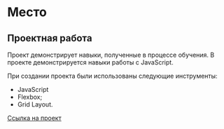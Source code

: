 # Место
## Проектная работа
Проект демонстрирует навыки, полученные в процессе обучения. В проекте демонстрируется навыки работы с JavaScript. 

При создании проекта были использованы следующие инструменты:
* JavaScript
* Flexbox;
* Grid Layout.

[Ссылка на проект](https://sergeygorelikdev.github.io/mesto/index.html)